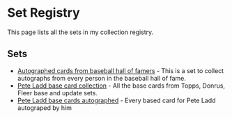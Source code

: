 # Set Registry

This page lists all the sets in my collection registry.

## Sets

- [Autographed cards from baseball hall of famers](./autographed-cards-from-baseball-hall-of-famers/) - This is a set to collect autographs from every person in the baseball hall of fame.
- [Pete Ladd base card collection](./pete-ladd-base-card-collection/) - All the base cards from Topps, Donrus, Fleer base and update sets.
- [Pete Ladd base cards autographed](./pete-ladd-base-cards-autographed/) - Every based card for Pete Ladd autograped by him

